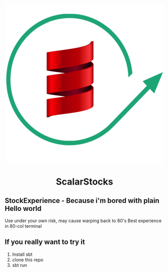 <p align="center">
<img src="https://github.com/BinarySoftware/ScalarStocks/blob/master/icon.png" style="margin: 0 auto;">
</p>

<h1 align="center">ScalarStocks</h1>

## StockExperience - Because i'm bored with plain Hello world

Use under your own risk, may cause warping back to 80's
Best experience in 80-col terminal

## If you really want to try it
1. Install sbt
2. clone this repo
3. sbt run
